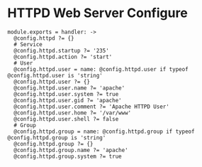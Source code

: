 
# HTTPD Web Server Configure

    module.exports = handler: ->
      @config.httpd ?= {}
      # Service
      @config.httpd.startup ?= '235'
      @config.httpd.action ?= 'start'
      # User
      @config.httpd.user = name: @config.httpd.user if typeof @config.httpd.user is 'string'
      @config.httpd.user ?= {}
      @config.httpd.user.name ?= 'apache'
      @config.httpd.user.system ?= true
      @config.httpd.user.gid ?= 'apache'
      @config.httpd.user.comment ?= 'Apache HTTPD User'
      @config.httpd.user.home ?= '/var/www'
      @config.httpd.user.shell ?= false
      # Group
      @config.httpd.group = name: @config.httpd.group if typeof @config.httpd.group is 'string'
      @config.httpd.group ?= {}
      @config.httpd.group.name ?= 'apache'
      @config.httpd.group.system ?= true
